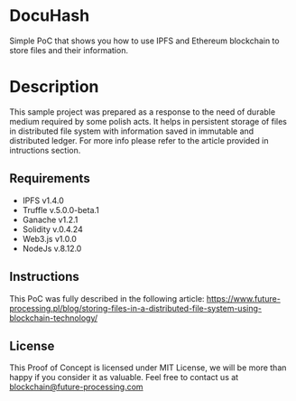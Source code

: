 # DocuHash
Simple PoC that shows you how to use IPFS and Ethereum blockchain to store files and their information.

# Description
This sample project was prepared as a response to the need of durable medium required by some polish acts. It helps in persistent storage of files in distributed file system with information saved in immutable and distributed ledger. For more info please refer to the article provided in intructions section.

## Requirements
* IPFS v1.4.0
* Truffle v.5.0.0-beta.1 
* Ganache v1.2.1
* Solidity v.0.4.24
* Web3.js v1.0.0
* NodeJs v.8.12.0

## Instructions
This PoC was fully described in the following article: https://www.future-processing.pl/blog/storing-files-in-a-distributed-file-system-using-blockchain-technology/

## License
This Proof of Concept is licensed under MIT License, we will be more than happy if you consider it as valuable. Feel free to contact us at blockchain@future-processing.com
